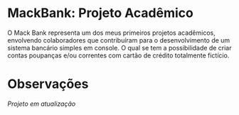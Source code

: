 # MackBank: Projeto Acadêmico
O Mack Bank representa um dos meus primeiros projetos acadêmicos, envolvendo colaboradores que contribuíram para o desenvolvimento de um sistema bancário simples em console. O qual se tem a possibilidade de criar contas poupanças e/ou correntes com cartão de crédito totalmente fictício.
# Observações
*Projeto em atualização*
